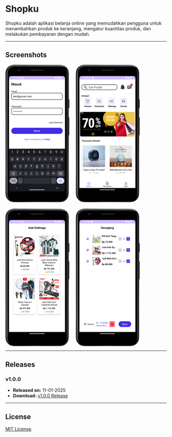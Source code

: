 # Shopku

Shopku adalah aplikasi belanja online yang memudahkan pengguna untuk menambahkan produk ke keranjang, mengatur kuantitas produk, dan melakukan pembayaran dengan mudah.

---

## Screenshots
<div style="display: flex; flex-direction: row; gap: 20px; flex-wrap: wrap;">
<img src="Screenshot_Login.png" width="200"/>
<img src="Screenshot_Home.png" width="200"/>
<img src="Screenshot_Kategori_Olahraga.png" width="200"/>
<img src="Screenshot_Keranjang.png" width="200"/>
</div>

---

## Releases

### v1.0.0
- **Released on:** 11-01-2025
- **Download:** [v1.0.0 Release](https://github.com/derinasrudin1/shopku/releases/tag/v1.0.0)

---

## License
[MIT License](LICENSE).
